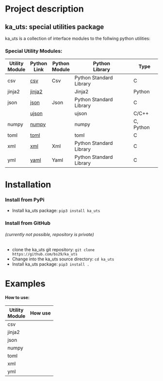 # Project description

## ka_uts: special utilities package
ka_uts ís a collection of interface modules to the follwing python utilities:

### Special Utility Modules:

| Utility</br>Module| Python</br>Link                             | Python</br>Module | Python</br>Library      | Type      |
|--------|--------------------------------------------------------|-------------------|-------------------------|-----------|
| csv    | [csv](https://docs.python.org/3.10/library/csv.html)   | Csv               | Python Standard Library | C         |
| jinja2 | [jinja2](https://pypi.org/project/Jinja2/#files)       |                   | Jinja2                  | Python    |
| json   | [json](https://docs.python.org/3.10/library/json.html) | Json              | Python Standard Library | C         |
|        | [ujson](https://pypi.org/project/ujson/)               |                   | ujson                   | C/C++     |
| numpy  | [numpy](https://pypi.org/project/numpy/)               |                   | numpy                   | C, Python |
| toml   | [toml](https://docs.python.org/3.10/library/csv.html)  |                   | toml                    | C         |
| xml    | [xml](https://docs.python.org/3.10/library/csv.html)   | Xml               | Python Standard Library | C         |
| yml    | [yaml](https://docs.python.org/3.10/library/csv.html)  | Yaml              | Python Standard Library | C         |

# Installation

### Install from PyPi
* Install ka_uts package: `pip3 install ka_uts`

### Install from GitHub

###### (currently not possible, repository is private)
* clone the ka_uts git repository: `git clone https://github.com/bs29/ka_uts`
* Change into the ka_uts source directory: `cd ka_uts`
* Install ka_uts package: `pip3 install .`
# Examples 

#### How to use:
| Utility<br/>Module | How use |
|--------------------|---------|
| csv                |         |
| jinja2             |         |
| json               |         | 
| numpy              |         |
| toml               |         |
| xml                |         |
| yml                |         |
